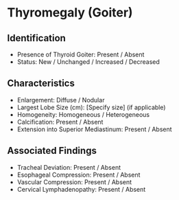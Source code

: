 
# Thyromegaly (Goiter)

## Identification

- Presence of Thyroid Goiter: Present / Absent
- Status: New / Unchanged / Increased / Decreased

## Characteristics

- Enlargement: Diffuse / Nodular
- Largest Lobe Size (cm): [Specify size] (if applicable)
- Homogeneity: Homogeneous / Heterogeneous
- Calcification: Present / Absent
- Extension into Superior Mediastinum: Present / Absent

## Associated Findings

- Tracheal Deviation: Present / Absent
- Esophageal Compression: Present / Absent
- Vascular Compression: Present / Absent
- Cervical Lymphadenopathy: Present / Absent
